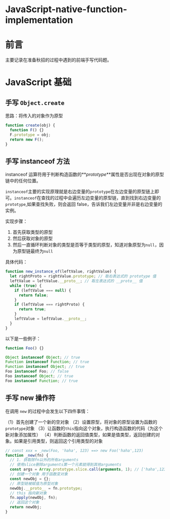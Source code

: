 # JavaScript-native-function-implementation

# 前言

主要记录在准备秋招的过程中遇到的前端手写代码题。

# JavaScript 基础

## 手写 `Object.create`

思路：将传入的对象作为原型

```javascript
function create(obj) {
  function F() {}
  F.prototype = obj;
  return new F();
}
```

## 手写 instanceof 方法

instanceof 运算符用于判断构造函数的**_prototype_**属性是否出现在对象的原型链中的任何位置。

`instanceof`主要的实现原理就是右边变量的`prototype`在左边变量的原型链上即可。`instanceof`在查找的过程中会遍历左边变量的原型链，直到找到右边变量的`prototype`,如果查找失败，则会返回 false，告诉我们左边变量并非是右边变量的实例。

实现步骤：

1. 首先获取类型的原型
2. 然后获取对象的原型
3. 然后一直循环判断对象的类型是否等于类型的原型，知道对象原型为`null`，因为原型链最终为`null`

具体代码：

```javascript
function new_instance_of(leftValue, rightValue) {
  let rightProto = rightValue.prototype; // 取右表达式的 prototype 值
  leftValue = leftValue.__proto__; // 取左表达式的 __proto__ 值
  while (true) {
    if (leftValue === null) {
      return false;
    }
    if (leftValue === rightProto) {
      return true;
    }
    leftValue = leftValue.__proto__;
  }
}
```

以下是一些例子：

```javascript
function Foo() {}

Object instanceof Object; // true
Function instanceof Function; // true
Function instanceof Object; // true
Foo instanceof Foo; // false
Foo instanceof Object; // true
Foo instanceof Function; // true
```

## 手写 new 操作符

在调用 `new` 的过程中会发生以下四件事情：

（1）首先创建了一个新的空对象
（2）设置原型，将对象的原型设置为函数的`prototype`对象
（3）让函数的`this`指向这个对象，执行构造函数的代码（为这个新对象添加属性）
（4）判断函数的返回值类型，如果是值类型，返回创建的对象。如果是引用类型，则返回这个引用类型的对象

```javascript
// const xxx = _new(Foo, 'haha', 123) ==> new Foo('haha',123)
function _new(fn) {
  // 1. 获取除fn以外的所有arguments
  // 使用slice删除arguments第一个元素就得到其他arguments
  const args = Array.prototype.slice.call(arguments, 1); // ['haha',123]
  // 创建一个对象 用于函数变对象
  const newObj = {};
  // 原型链被赋值为原型对象
  newObj.__proto__ = fn.prototype;
  // this 指向新对象
  fn.apply(newObj, fn);
  // 返回这个对象
  return newObj;
}
```
